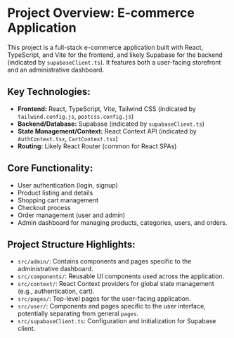 # Project Overview: E-commerce Application

This project is a full-stack e-commerce application built with React, TypeScript, and Vite for the frontend, and likely Supabase for the backend (indicated by `supabaseClient.ts`). It features both a user-facing storefront and an administrative dashboard.

## Key Technologies:
- **Frontend:** React, TypeScript, Vite, Tailwind CSS (indicated by `tailwind.config.js`, `postcss.config.js`)
- **Backend/Database:** Supabase (indicated by `supabaseClient.ts`)
- **State Management/Context:** React Context API (indicated by `AuthContext.tsx`, `CartContext.tsx`)
- **Routing:** Likely React Router (common for React SPAs)

## Core Functionality:
- User authentication (login, signup)
- Product listing and details
- Shopping cart management
- Checkout process
- Order management (user and admin)
- Admin dashboard for managing products, categories, users, and orders.

## Project Structure Highlights:
- `src/admin/`: Contains components and pages specific to the administrative dashboard.
- `src/components/`: Reusable UI components used across the application.
- `src/context/`: React Context providers for global state management (e.g., authentication, cart).
- `src/pages/`: Top-level pages for the user-facing application.
- `src/user/`: Components and pages specific to the user interface, potentially separating from general `pages`.
- `src/supabaseClient.ts`: Configuration and initialization for Supabase client.
